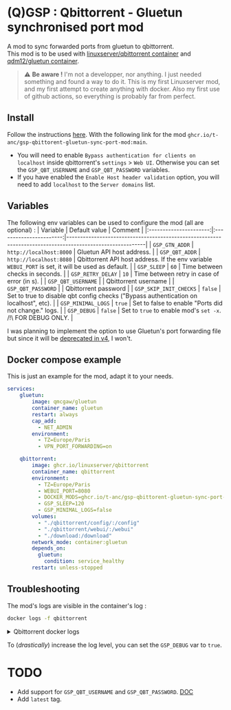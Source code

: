 # (Q)GSP : Qbittorrent - Gluetun synchronised port mod
A mod to sync forwarded ports from gluetun to qbittorrent.  
This mod is to be used with [linuxserver/qbittorrent container](https://github.com/linuxserver/docker-qbittorrent) and [qdm12/gluetun container](https://github.com/qdm12/gluetun).

> :warning: **Be aware !**
> I'm not a developper, nor anything. I just needed something and found a way to do it. This is my first Linuxserver mod, and my first attempt to create anything with docker. Also my first use of github actions, so everything is probably far from perfect.

## Install 

Follow the instructions [here](https://docs.linuxserver.io/general/container-customization/#docker-mods).
With the following link for the mod `ghcr.io/t-anc/gsp-qbittorent-gluetun-sync-port-mod:main`.

- You will need to enable `Bypass authentication for clients on localhost` inside qbittorrent's `settings` > `Web UI`. Otherwise you can set the `GSP_QBT_USERNAME` and `GSP_QBT_PASSWORD` variables.
- If you have enabled the `Enable Host header validation` option, you will need to add `localhost` to the `Server domains` list.


## Variables

The following env variables can be used to configure the mod (all are optional) :
|      Variable          |      Default value      | Comment                                                                                                  |
|:----------------------:|:-----------------------:|----------------------------------------------------------------------------------------------------------|
|   `GSP_GTN_ADDR`       | `http://localhost:8000` | Gluetun API host address.                                                                                |
|   `GSP_QBT_ADDR`       | `http://localhost:8080` | Qbittorrent API host address. If the env variable `WEBUI_PORT` is set, it will be used as default.       |
|     `GSP_SLEEP`        |           `60`          | Time between checks in seconds.                                                                          |
|  `GSP_RETRY_DELAY`     |           `10`          | Time between retry in case of error (in s).                                                              |
| `GSP_QBT_USERNAME`     |                         | Qbittorrent username                                                                                     |
| `GSP_QBT_PASSWORD`     |                         | Qbittorrent password                                                                                     |
| `GSP_SKIP_INIT_CHECKS` |         `false`         | Set to true to disable qbt config checks ("Bypass authentication on localhost", etc).                    |
| `GSP_MINIMAL_LOGS`     |         `true`          | Set to false to enable "Ports did not change." logs.                                                     |
|     `GSP_DEBUG`        |         `false`         | Set to `true` to enable mod's `set -x`. /!\ FOR DEBUG ONLY.                                              |

I was planning to implement the option to use Gluetun's port forwarding file but since it will be [deprecated in v4](https://github.com/qdm12/gluetun-wiki/blob/main/setup/advanced/vpn-port-forwarding.md#native-integrations), I won't.

## Docker compose example
This is just an example for the mod, adapt it to your needs.


```yaml
services:
    gluetun:
        image: qmcgaw/gluetun
        container_name: gluetun
        restart: always
        cap_add:
          - NET_ADMIN
        environment:
          - TZ=Europe/Paris
          - VPN_PORT_FORWARDING=on

    qbittorrent:
        image: ghcr.io/linuxserver/qbittorrent
        container_name: qbittorrent
        environment:
          - TZ=Europe/Paris
          - WEBUI_PORT=8080
          - DOCKER_MODS=ghcr.io/t-anc/gsp-qbittorent-gluetun-sync-port-mod:main
          - GSP_SLEEP=120
          - GSP_MINIMAL_LOGS=false
        volumes:
          - "./qbittorrent/config/:/config"
          - "./qbittorrent/webui/:/webui"
          - "./download:/download"
        network_mode: container:gluetun
        depends_on:
          gluetun:
            condition: service_healthy
        restart: unless-stopped
```

## Troubleshooting

The mod's logs are visible in the container's log : 
```bash
docker logs -f qbittorrent
```

<details>

  <summary>Qbittorrent docker logs</summary>

```log
[mod-init] Running Docker Modification Logic
[mod-init] Adding t-anc/gsp-qbittorent-gluetun-sync-port-mod:main to container
[mod-init] Downloading t-anc/gsp-qbittorent-gluetun-sync-port-mod:main from ghcr.io
[mod-init] Installing t-anc/gsp-qbittorent-gluetun-sync-port-mod:main
[mod-init] t-anc/gsp-qbittorent-gluetun-sync-port-mod:main applied to container
[migrations] started
[migrations] no migrations found
usermod: no changes
───────────────────────────────────────

      ██╗     ███████╗██╗ ██████╗
      ██║     ██╔════╝██║██╔═══██╗
      ██║     ███████╗██║██║   ██║
      ██║     ╚════██║██║██║   ██║
      ███████╗███████║██║╚██████╔╝
      ╚══════╝╚══════╝╚═╝ ╚═════╝

   Brought to you by linuxserver.io
───────────────────────────────────────

To support LSIO projects visit:
https://www.linuxserver.io/donate/

───────────────────────────────────────
GID/UID
───────────────────────────────────────

User UID:    1000
User GID:    1000
───────────────────────────────────────

[custom-init] No custom files found, skipping...
+---------------------------------------------------------+
|           Gluetun sync port (GSP) mod loaded            |
+---------------------------------------------------------+
|  Qbittorrent address : http://localhost:8080            |
|  Gluetun address : http://localhost:8000                |
+---------------------------------------------------------+

04/10/24 01:03:49 [GSP] - Waiting for Qbittorrent WebUI ...
WebUI will be started shortly after internal preparations. Please wait...

******** Information ********
To control qBittorrent, access the WebUI at: http://localhost:8080

Connection to localhost (::1) 8080 port [tcp/http-alt] succeeded!
[ls.io-init] done.
04/10/24 01:03:55 [GSP] - Ports did not change.
04/10/24 01:04:55 [GSP] - Ports changed :
04/10/24 01:04:55 [GSP] -  - Old : 22684
04/10/24 01:04:55 [GSP] -  - New : 38473
04/10/24 01:04:55 [GSP] - Updating qbittorrent port via API ...
04/10/24 01:04:55 [GSP] - Qbittorrent port successfully updated.
04/10/24 01:05:55 [GSP] - Ports did not change.
```

</details>

To (*drastically*) increase the log level, you can set the `GSP_DEBUG` var to `true`.

# TODO

- Add support for `GSP_QBT_USERNAME` and `GSP_QBT_PASSWORD`. [DOC](https://github.com/qbittorrent/qBittorrent/wiki/WebUI-API-(qBittorrent-4.1)#login)
- Add `latest` tag.
